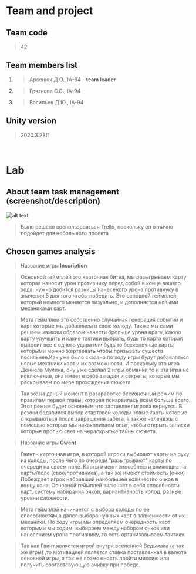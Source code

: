 # Team and project
## Team code 
>42

## Team members list 
1. > Арсенюк Д.О., ІА-94 - **team leader**
2. > Грязнова Є.С., ІА-94
3. > Васильев Д.Ю., ІА-94

## Unity version
>2020.3.28f1

</br>

# Lab
## About team task management (screenshot/description)
![alt text](https://cdn.discordapp.com/attachments/540600046681587722/943281910182969504/unknown.png)
>Было решено воспользоваться Trello, поскольку он отлично подойдет для небольшого проекта

## Chosen games analysis
>Название игры **Inscription**

>Основной геймплей это карточная битва, мы разыгрываем карту которая наносит урон противнику перед собой в конце вашего хода, нужно добится разницы нанесеного урона противнуку в значении 5 для того чтобы победить. Это основной геймплей который немного меняется визуально, и дополняется новыми механиками карт.

>Мета геймплей это собственно случайная генерация событий и карт которые мы добавляем в свою колоду. Также мы сами решаем камким образом нанести брольше урона врагу, какую карту улучшить и какие тактики выбрать, будь то карта которая выносит все с одного удара или будь то бесконечные карты которыми можно жертвовать чтобы призывать сушеств посильнее.Как уже было сказано по ходу игры будут добавляться новые механики карт и их возможности. И поскольку это игра Дениела Мулина, ону уже сделал 2 игры обманки,то и эта игра не исключение, она имеет в себе загадки и секреты, которые мы раскрываем по мере прохождения сюжета.

>Так же на даный момент в разаработке бесконечный режим по правилам первой главы, которая понарвилась всем больше всего. Этот режим будет основным что заставляет игрока вернутся. В режим бодавился выбор стартовой колоды новые карты которые открываються после заврешения забега, а также челенджы с помошью которых мы накакпливаем опыт, чтобы открыть записки которые пролью свет на нераскрытые тайны сюжета.

>Название игры **Gwent**

>Гвинт - карточная игра, в которой игроки выбирают карты на руку из колоды, после чего по очереди "разыгрывают" карты по очереди на своем поле. Карты имеют способности влияющие на карты/поле (свое/противника), а так же имеют стоимость (очки) Побеждает игрок набравший наибольшее количество очков в концу кона. Основной геймплей включает в себя способности карт, систему набирания очков, вариантивность колод, разные уровни сложности.
  
>Мета геймплэй начинается с выбора колоды по ее способностям,а далее выбора нужных карт в зависимости от их механики. По ходу игры мы определяем очередность карт которыми мы ходим, выбираем между набором очков или нанесением урона противнику, то есть организовываем тактику.

>Так как Гвинт является игрой внутри вселенной Ведьмака (а так же игры) ,то мотивацией является ставка поставленная в валюте основной игры, а так же возможность пройти миссию или получить соответсвующую ачивку при победе. 
